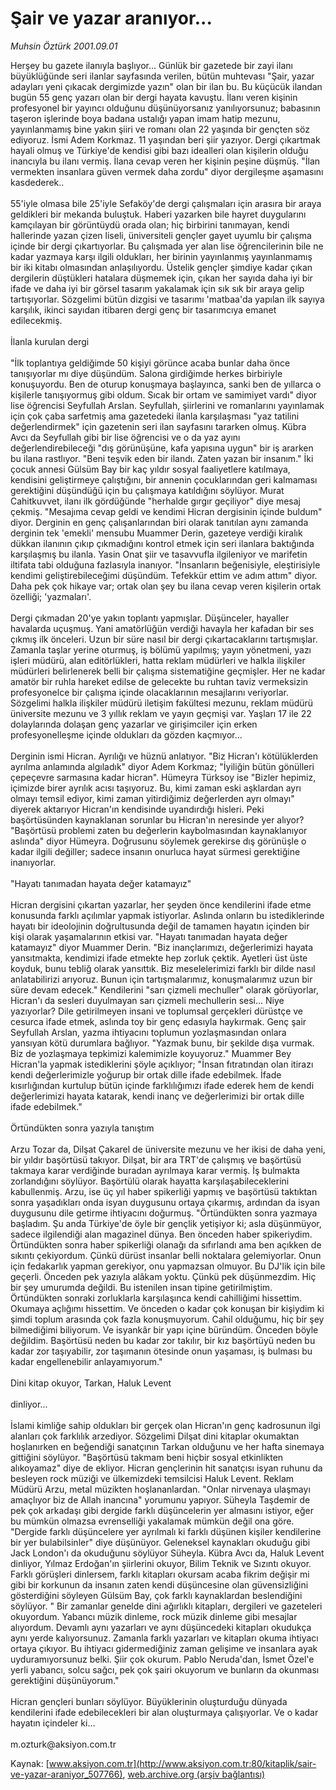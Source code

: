# Şair ve yazar aranıyor...

*Muhsin Öztürk 2001.09.01*

<div class="pNewsDetailMainContent ctx_content" itemprop="articleBody">
 Herşey bu gazete ilanıyla başlıyor... Günlük bir gazetede bir zayi ilanı büyüklüğünde seri ilanlar sayfasında verilen, bütün muhtevası "Şair, yazar adayları yeni çıkacak dergimizde yazın" olan bir ilan bu. Bu küçücük ilandan bugün 55 genç yazarı olan bir dergi hayata kavuştu. İlanı veren kişinin profesyonel bir yayıncı olduğunu düşünüyorsanız yanılıyorsunuz; babasının taşeron işlerinde boya badana ustalığı yapan imam hatip mezunu, yayınlanmamış bine yakın şiiri ve romanı olan 22 yaşında bir gençten söz ediyoruz. İsmi Adem Korkmaz. 11 yaşından beri şiir yazıyor. Dergi çıkartmak hayali olmuş ve Türkiye'de kendisi gibi bazı idealleri olan kişilerin olduğu inancıyla bu ilanı vermiş. İlana cevap veren her kişinin peşine düşmüş. "İlan vermekten insanlara güven vermek daha zordu" diyor dergileşme aşamasını kasdederek..
 <br/>
 <br/>
 55'iyle olmasa bile 25'iyle Sefaköy'de dergi çalışmaları için arasıra bir araya geldikleri bir mekanda buluştuk. Haberi yazarken bile hayret duygularını kamçılayan bir görüntüydü orada olan; hiç birbirini tanımayan, kendi hallerinde yazan çizen liseli, üniversiteli gençler gayet uyumlu bir çalışma içinde bir dergi çıkartıyorlar. Bu çalışmada yer alan lise öğrencilerinin bile ne kadar yazmaya karşı ilgili oldukları, her birinin yayınlanmış yayınlanmamış bir iki kitabı olmasından anlaşılıyordu. Üstelik gençler şimdiye kadar çıkan dergilerin düştükleri hatalara düşmemek için, çıkan her sayıda daha iyi bir ifade ve daha iyi bir görsel tasarım yakalamak için sık sık bir araya gelip tartışıyorlar. Sözgelimi bütün dizgisi ve tasarımı 'matbaa'da yapılan ilk sayıya karşılık, ikinci sayıdan itibaren dergi genç bir tasarımcıya emanet edilecekmiş.
 <br/>
 <br/>
 İlanla kurulan dergi
 <br/>
 <br/>
 "İlk toplantıya geldiğimde 50 kişiyi görünce acaba bunlar daha önce tanışıyorlar mı diye düşündüm. Salona girdiğimde herkes birbiriyle konuşuyordu. Ben de oturup konuşmaya başlayınca, sanki ben de yıllarca o kişilerle tanışıyormuş gibi oldum. Sıcak bir ortam ve samimiyet vardı" diyor lise öğrencisi Seyfullah Arslan. Seyfullah, şiirlerini ve romanlarını yayınlamak için çok çaba sarfetmiş ama gazetedeki ilanla karşılaşması "yaz tatilini değerlendirmek" için gazetenin seri ilan sayfasını tararken olmuş. Kübra Avcı da Seyfullah gibi bir lise öğrencisi ve o da yaz ayını değerlendirebileceği "dış görünüşüne, kafa yapısına uygun" bir iş ararken bu ilana rastlıyor. "Beni teşvik eden bir ilandı. Zaten yazan bir insanım." İki çocuk annesi Gülsüm Bay bir kaç yıldır sosyal faaliyetlere katılmaya, kendisini geliştirmeye çalıştığını, bir annenin çocuklarından geri kalmaması gerektiğini düşündüğü için bu çalışmaya katıldığını söylüyor. Murat Cahitkuvvet, ilanı ilk gördüğünde "herhalde gırgır geçiliyor" diye mesaj çekmiş. "Mesajıma cevap geldi ve kendimi Hicran dergisinin içinde buldum" diyor. Derginin en genç çalışanlarından biri olarak tanıtılan aynı zamanda derginin tek 'emekli' mensubu Muammer Derin, gazeteye verdiği kiralık dükkan ilanının çıkıp çıkmadığını kontrol etmek için seri ilanlara baktığında karşılaşmış bu ilanla. Yasin Onat şiir ve tasavvufla ilgileniyor ve marifetin iltifata tabi olduğuna fazlasıyla inanıyor. "İnsanların beğenisiyle, eleştirisiyle kendimi geliştirebileceğimi düşündüm. Tefekkür ettim ve adım attım" diyor. Daha pek çok hikaye var; ortak olan şey bu ilana cevap veren kişilerin ortak özelliği; 'yazmaları'.
 <br/>
 <br/>
 Dergi çıkmadan 20'ye yakın toplantı yapmışlar. Düşünceler, hayaller havalarda uçuşmuş. Yani amatörlüğün verdiği havayla her kafadan bir ses çıkmış ilk önceleri. Uzun bir süre nasıl bir dergi çıkartacaklarını tartışmışlar. Zamanla taşlar yerine oturmuş, iş bölümü yapılmış; yayın yönetmeni, yazı işleri müdürü, alan editörlükleri, hatta reklam müdürleri ve halkla ilişkiler müdürleri belirlenerek belli bir çalışma sistematiğine geçmişler. Her ne kadar amatör bir ruhla hareket edilse de gelecekte bu ruhtan taviz vermeksizin profesyonelce bir çalışma içinde olacaklarının mesajlarını veriyorlar. Sözgelimi halkla ilişkiler müdürü iletişim fakültesi mezunu, reklam müdürü üniversite mezunu ve 3 yıllık reklam ve yayın geçmişi var. Yaşları 17 ile 22 dolaylarında dolaşan genç yazarlar ve girişimciler için erken profesyonelleşme içinde oldukları da gözden kaçmıyor...
 <br/>
 <br/>
 Derginin ismi Hicran. Ayrılığı ve hüznü anlatıyor. "Biz Hicran'ı kötülüklerden ayrılma anlamında algıladık" diyor Adem Korkmaz; "İyiliğin bütün gönülleri çepeçevre sarmasına kadar hicran". Hümeyra Türksoy ise "Bizler hepimiz, içimizde birer ayrılık acısı taşıyoruz. Bu, kimi zaman eski aşklardan ayrı olmayı temsil ediyor, kimi zaman yitirdiğimiz değerlerden ayrı olmayı" diyerek aktarıyor Hicran'ın kendisinde uyandırdığı hisleri. Peki başörtüsünden kaynaklanan sorunlar bu Hicran'ın neresinde yer alıyor? "Başörtüsü problemi zaten bu değerlerin kaybolmasından kaynaklanıyor aslında" diyor Hümeyra. Doğrusunu söylemek gerekirse dış görünüşle o kadar ilgili değiller; sadece insanın onurluca hayat sürmesi gerektiğine inanıyorlar.
 <br/>
 <br/>
 "Hayatı tanımadan hayata değer katamayız"
 <br/>
 <br/>
 Hicran dergisini çıkartan yazarlar, her şeyden önce kendilerini ifade etme konusunda farklı açılımlar yapmak istiyorlar. Aslında onların bu istediklerinde hayatı bir ideolojinin doğrultusunda değil de tamamen hayatın içinden bir kişi olarak yaşamalarının etkisi var. "Hayatı tanımadan hayata değer katamayız" diyor Muammer Derin. "Biz inançlarımızı, değerlerimizi hayata yansıtmakta, kendimizi ifade etmekte hep zorluk çektik. Ayetleri üst üste koyduk, bunu tebliğ olarak yansıttık. Biz meselelerimizi farklı bir dilde nasıl anlatabilirizi arıyoruz. Bunun için tartışmalarımız, konuşmalarımız uzun bir süre devam edecek." Kendilerini "sarı çizmeli mechuller" olarak görüyorlar, Hicran'ı da sesleri duyulmayan sarı çizmeli mechullerin sesi... Niye yazıyorlar? Dile getirilmeyen insani ve toplumsal gerçekleri dürüstçe ve cesurca ifade etmek, aslında toy bir genç edasıyla haykırmak. Genç şair Seyfullah Arslan, yazma ihtiyacını toplumun yozlaşmasından onlara yansıyan kötü durumlara bağlıyor. "Yazmak bunu, bir şekilde dışa vurmak. Biz de yozlaşmaya tepkimizi kalemimizle koyuyoruz." Muammer Bey Hicran'la yapmak istediklerini şöyle açıklıyor; "İnsan fıtratından olan itirazı kendi değerlerimizle yoğurup bir ortak dille ifade edebilmek. İfade kısırlığından kurtulup bütün içinde farklılığımızı ifade ederek hem de kendi değerlerimizi hayata katarak, kendi inanç ve değerlerimizi bir ortak dille ifade edebilmek."
 <br/>
 <br/>
 Örtündükten sonra yazıyla tanıştım
 <br/>
 <br/>
 Arzu Tozar da, Dilşat Çakarel de üniversite mezunu ve her ikisi de daha yeni, bir yıldır başörtüsü takıyor. Dilşat, bir ara TRT'de çalışmış ve başörtüsü takmaya karar verdiğinde buradan ayrılmaya karar vermiş. İş bulmakta zorlandığını söylüyor. Başörtülü olarak hayatta karşılaşabileceklerini kabullenmiş. Arzu, ise üç yıl haber spikerliği yapmış ve başörtüsü taktıktan sonra yaşadıkları onda isyan duygusunu ortaya çıkarmış, ardından da isyan duygusunu dile getirme ihtiyacını doğurmuş. "Örtündükten sonra yazmaya başladım. Şu anda Türkiye'de öyle bir gençlik yetişiyor ki; asla düşünmüyor, sadece ilgilendiği alan magazinel dünya. Ben önceden haber spikeriydim. Örtündükten sonra haber spikerliği olanağı da sıfırlandı ama ben açıkken de sıkıntı çekiyordum. Çünkü dürüst insanlar belli noktalara gelemiyorlar. Onun için fedakarlık yapman gerekiyor, onu yapmazsan olmuyor. Bu DJ'lik için bile geçerli. Önceden pek yazıyla alâkam yoktu. Çünkü pek düşünmezdim. Hiç bir şey umurumda değildi. Bu istenilen insan tipine getirilmiştim. Örtündükten sonraki zorluklarla karşılaşınca kendi cahilliğimi hissettim. Okumaya açlığımı hissettim. Ve önceden o kadar çok konuşan bir kişiydim ki şimdi toplum arasında çok fazla konuşmuyorum. Cahil olduğumu, hiç bir şey bilmediğimi biliyorum. Ve isyankâr bir yapı içine büründüm. Önceden böyle değildim. Başörtüsü neden bu kadar zor takılır, bir kız başörtüyü neden bu kadar zor taşıyabilir, zor taşımanın ötesinde onun yaşaması, iş bulması bu kadar engellenebilir anlayamıyorum."
 <br/>
 <br/>
 Dini kitap okuyor, Tarkan, Haluk Levent
 <br/>
 <br/>
 dinliyor...
 <br/>
 <br/>
 İslami kimliğe sahip oldukları bir gerçek olan Hicran'ın genç kadrosunun ilgi alanları çok farklılık arzediyor. Sözgelimi Dilşat dini kitaplar okumaktan hoşlanırken en beğendiği sanatçının Tarkan olduğunu ve her hafta sinemaya gittiğini söylüyor. "Başörtüsü takmam beni hiçbir sosyal etkinlikten alıkoyamaz" diye de ekliyor. Hicran gençlerinin hit sanatçısı isyan ruhunu da besleyen rock müziği ve ülkemizdeki temsilcisi Haluk Levent. Reklam Müdürü Arzu, metal müzikten hoşlananlardan. "Onlar nirvenaya ulaşmayı amaçlıyor biz de Allah inancına" yorumunu yapıyor. Süheyla Taşdemir de pek çok arkadaşı gibi dergide farklı düşüncelerin yer almasını istiyor, eğer bu mümkün olmazsa evrenselliği yakalamak mümkün değil ona göre. "Dergide farklı düşüncelere yer ayrılmalı ki farklı düşünen kişiler kendilerine bir yer bulabilsinler" diye düşünüyor. Geleneksel kaynakları okuduğu gibi Jack London'ı da okuduğunu söylüyor Süheyla. Kübra Avcı da, Haluk Levent dinliyor, Yılmaz Erdoğan'ın şiirlerini okuyor, Bilim Teknik ve Sızıntı okuyor. Farklı görüşleri dinlersem, farklı kitapları okursam acaba fikrim değişir mi gibi bir korkunun da insanın zaten kendi düşüncesine olan güvensizliğini gösterdiğini söyleyen Gülsüm Bay, çok farklı kaynaklardan beslendiğini söylüyor. " Bir zamanlar genelde dini ağırlıklı kitapları, dergileri ve gazeteleri okuyordum. Yabancı müzik dinleme, rock müzik dinleme gibi mesajlar alıyordum. Devamlı aynı yazarları ve aynı düşüncedeki kitapları okudukça aynı yerde kalıyorsunuz. Zamanla farklı yazarları ve kitapları okuma ihtiyacı ortaya çıkıyor. Bu ihtiyacı gidermediğiniz zaman gelişime ve insanlara ayak uyduramıyorsunuz belki. Şiir çok okurum. Pablo Neruda'dan, İsmet Özel'e yerli yabancı, solcu sağcı, pek çok şairi okuyorum ve bunların da okunması gerektiğini düşünüyorum."
 <br/>
 <br/>
 Hicran gençleri bunları söylüyor. Büyüklerinin oluşturduğu dünyada kendilerini ifade edebilecekleri bir alan oluşturmaya çalışıyorlar. Ve o kadar hayatın içindeler ki...
 <br/>
 <br/>
 m.ozturk@aksiyon.com.tr
 <br/>
</div>


Kaynak: [www.aksiyon.com.tr](http://www.aksiyon.com.tr:80/kitaplik/sair-ve-yazar-araniyor_507766), [web.archive.org (arşiv bağlantısı)](http://web.archive.org/web/20160114021644/http://www.aksiyon.com.tr:80/kitaplik/sair-ve-yazar-araniyor_507766)
